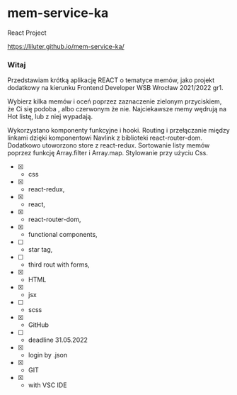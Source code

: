 # mem-service-ka
React Project

https://liluter.github.io/mem-service-ka/

### Witaj 

Przedstawiam krótką aplikację REACT o tematyce memów, jako projekt dodatkowy na kierunku Frontend Developer  WSB Wrocław 2021/2022 gr1.


Wybierz kilka memów i oceń poprzez zaznaczenie zielonym przyciskiem, że Ci się podoba , albo czerwonym że nie.
Najciekawsze memy wędrują na Hot listę, lub z niej wypadają. 

Wykorzystano komponenty funkcyjne i hooki.
Routing i przełączanie między linkami dzięki komponentowi Navlink z biblioteki react-router-dom.
Dodatkowo utoworzono store z react-redux.
Sortowanie listy memów poprzez funkcję Array.filter i Array.map.
Stylowanie przy użyciu Css.


 - [x] - css
 - [x] - react-redux,
 - [x] - react,
 - [x] - react-router-dom, 
 - [x] - functional components,
 - [ ] - star tag,
 - [ ] - third rout with forms,
 - [x] - HTML
 - [x] - jsx
 - [ ] - scss
 - [x] - GitHub
 - [ ] - deadline 31.05.2022
 - [x] - login by .json
 - [x] - GIT
 - [x] - with VSC IDE
